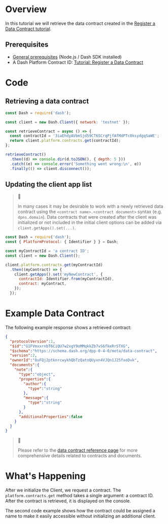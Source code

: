 # Overview

In this tutorial we will retrieve the data contract created in the [Register a Data Contract tutorial](tutorial-register-a-data-contract).

## Prerequisites
- [General prerequisites](tutorials-introduction#prerequisites) (Node.js / Dash SDK installed)
- A Dash Platform Contract ID: [Tutorial: Register a Data Contract](tutorial-register-a-data-contract) 

# Code

## Retrieving a data contract

```javascript
const Dash = require('dash');

const client = new Dash.Client({ network: 'testnet' });

const retrieveContract = async () => {
  const contractId = '3iaEhdyAVbmSjd59CT6SCrqPjfAfMdPTc8ksydgqSaWE';
  return client.platform.contracts.get(contractId);
};

retrieveContract()
  .then((d) => console.dir(d.toJSON(), { depth: 5 }))
  .catch((e) => console.error('Something went wrong:\n', e))
  .finally(() => client.disconnect());
``` 

## Updating the client app list

> 📘
>
> In many cases it may be desirable to work with a newly retrieved data contract using the `<contract name>.<contract document>` syntax (e.g. `dpns.domain`). Data contracts that were created after the client was initialized or not included in the initial client options can be added via `client.getApps().set(...)`.

```javascript
const Dash = require('dash');
const { PlatformProtocol: { Identifier } } = Dash;

const myContractId = 'a contract ID';
const client = new Dash.Client();

client.platform.contracts.get(myContractId)
  .then((myContract) => {
    client.getApps().set('myNewContract', {
      contractId: Identifier.from(myContractId),
      contract: myContract,
    });
  });
``` 

# Example Data Contract

The following example response shows a retrieved contract:

```json
{
  "protocolVersion":1,
  "$id":"G1FVmxxrnbT6CiQU7w2xgY9oMMqkkZb7vS6fkeRrSTXG",
  "$schema":"https://schema.dash.org/dpp-0-4-0/meta/data-contract",
  "version":2,
  "ownerId":"8uFQj2ptknrcwykhQbTzQatoQUyxn4VJQn1J25fxeDvk",
  "documents":{
    "note":{
      "type":"object",
      "properties":{
        "author":{
          "type":"string"
        },
        "message":{
          "type":"string"
        }
      },
      "additionalProperties":false
    }
  }
}
``` 

> 📘
>
> Please refer to the [data contract reference page](reference-data-contracts) for more comprehensive details related to contracts and documents.

# What's Happening

After we initialize the Client, we request a contract. The `platform.contracts.get` method takes a single argument: a contract ID. After the contract is retrieved, it is displayed on the console.

The second code example shows how the contract could be assigned a name to make it easily accessible without initializing an additional client.